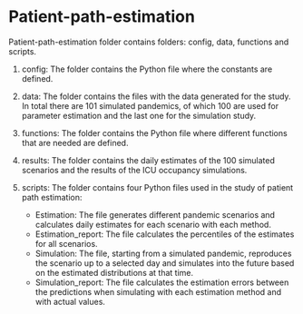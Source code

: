 # Patient-path-estimation
Patient-path-estimation folder contains folders: config, data, functions and scripts.

1. config: The folder contains the Python file where the constants are defined.

2. data: The folder contains the files with the data generated for the study. In total there are 101 simulated pandemics, of which 100 are used for parameter estimation and the last one for the simulation study.

3. functions: The folder contains the Python file where different functions that are needed are defined.

3. results: The folder contains the daily estimates of the 100 simulated scenarios and the results of the ICU occupancy simulations.

4. scripts: The folder contains four Python files used in the study of patient path estimation:
    - Estimation: The file generates different pandemic scenarios and calculates daily estimates for each scenario with each method.
    - Estimation_report: The file calculates the percentiles of the estimates for all scenarios.
    - Simulation: The file, starting from a simulated pandemic, reproduces the scenario up to a selected day and simulates into the future based on the estimated distributions at that time.
    - Simulation_report: The file calculates the estimation errors between the predictions when simulating with each estimation method and with actual values.

